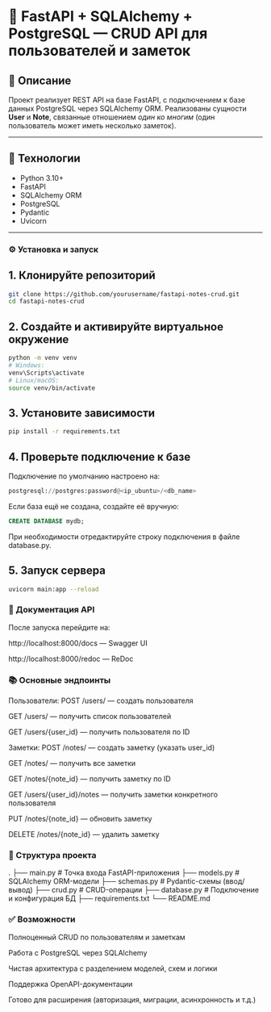 # 📝 FastAPI + SQLAlchemy + PostgreSQL — CRUD API для пользователей и заметок

## 📌 Описание

Проект реализует REST API на базе FastAPI, с подключением к базе данных PostgreSQL через SQLAlchemy ORM. Реализованы сущности **User** и **Note**, связанные отношением *один ко многим* (один пользователь может иметь несколько заметок).

---

## 🚀 Технологии

- Python 3.10+
- FastAPI
- SQLAlchemy ORM
- PostgreSQL
- Pydantic
- Uvicorn

---

### ⚙️ Установка и запуск

## 1. Клонируйте репозиторий

```bash
git clone https://github.com/yourusername/fastapi-notes-crud.git
cd fastapi-notes-crud
```
## 2. Создайте и активируйте виртуальное окружение
```bash
python -m venv venv
# Windows:
venv\Scripts\activate
# Linux/macOS:
source venv/bin/activate
```
## 3. Установите зависимости
```bash
pip install -r requirements.txt
```
## 4. Проверьте подключение к базе
Подключение по умолчанию настроено на:
```python
postgresql://postgres:password@<ip_ubuntu>/<db_name>
```
Если база ещё не создана, создайте её вручную:
```sql
CREATE DATABASE mydb;
```
При необходимости отредактируйте строку подключения в файле database.py.

## 5. Запуск сервера
```bash
uvicorn main:app --reload
```
### 🧪 Документация API
После запуска перейдите на:

http://localhost:8000/docs — Swagger UI

http://localhost:8000/redoc — ReDoc

### 📚 Основные эндпоинты
Пользователи:
POST /users/ — создать пользователя

GET /users/ — получить список пользователей

GET /users/{user_id} — получить пользователя по ID

Заметки:
POST /notes/ — создать заметку (указать user_id)

GET /notes/ — получить все заметки

GET /notes/{note_id} — получить заметку по ID

GET /users/{user_id}/notes — получить заметки конкретного пользователя

PUT /notes/{note_id} — обновить заметку

DELETE /notes/{note_id} — удалить заметку

### 📂 Структура проекта
.
├── main.py         # Точка входа FastAPI-приложения
├── models.py       # SQLAlchemy ORM-модели
├── schemas.py      # Pydantic-схемы (ввод/вывод)
├── crud.py         # CRUD-операции
├── database.py     # Подключение и конфигурация БД
├── requirements.txt
└── README.md

### ✅ Возможности
Полноценный CRUD по пользователям и заметкам

Работа с PostgreSQL через SQLAlchemy

Чистая архитектура с разделением моделей, схем и логики

Поддержка OpenAPI-документации

Готово для расширения (авторизация, миграции, асинхронность и т.д.)